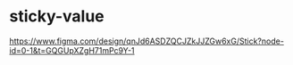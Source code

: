 # sticky-value

https://www.figma.com/design/qnJd6ASDZQCJZkJJZGw6xG/Stick?node-id=0-1&t=GQGUpXZgH71mPc9Y-1
